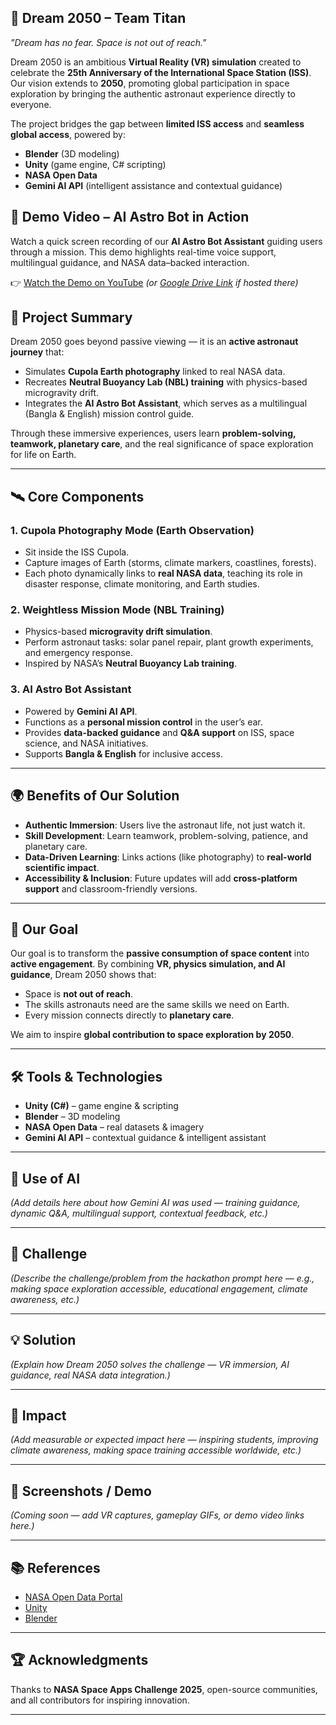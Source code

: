 ## 🚀 Dream 2050 – Team Titan

*"Dream has no fear. Space is not out of reach."*

Dream 2050 is an ambitious **Virtual Reality (VR) simulation** created to celebrate the **25th Anniversary of the International Space Station (ISS)**.
Our vision extends to **2050**, promoting global participation in space exploration by bringing the authentic astronaut experience directly to everyone.

The project bridges the gap between **limited ISS access** and **seamless global access**, powered by:

* **Blender** (3D modeling)
* **Unity** (game engine, C# scripting)
* **NASA Open Data**
* **Gemini AI API** (intelligent assistance and contextual guidance)

## 🎥 Demo Video – AI Astro Bot in Action

Watch a quick screen recording of our **AI Astro Bot Assistant** guiding users through a mission.
This demo highlights real-time voice support, multilingual guidance, and NASA data–backed interaction.

👉 [Watch the Demo on YouTube](https://youtu.be/your-video-link)
*(or [Google Drive Link](https://drive.google.com/your-drive-link) if hosted there)*


## 🌌 Project Summary

Dream 2050 goes beyond passive viewing — it is an **active astronaut journey** that:

* Simulates **Cupola Earth photography** linked to real NASA data.
* Recreates **Neutral Buoyancy Lab (NBL) training** with physics-based microgravity drift.
* Integrates the **AI Astro Bot Assistant**, which serves as a multilingual (Bangla & English) mission control guide.

Through these immersive experiences, users learn **problem-solving, teamwork, planetary care**, and the real significance of space exploration for life on Earth.

---

## 🛰️ Core Components

### 1. Cupola Photography Mode (Earth Observation)

* Sit inside the ISS Cupola.
* Capture images of Earth (storms, climate markers, coastlines, forests).
* Each photo dynamically links to **real NASA data**, teaching its role in disaster response, climate monitoring, and Earth studies.

### 2. Weightless Mission Mode (NBL Training)

* Physics-based **microgravity drift simulation**.
* Perform astronaut tasks: solar panel repair, plant growth experiments, and emergency response.
* Inspired by NASA’s **Neutral Buoyancy Lab training**.

### 3. AI Astro Bot Assistant

* Powered by **Gemini AI API**.
* Functions as a **personal mission control** in the user’s ear.
* Provides **data-backed guidance** and **Q&A support** on ISS, space science, and NASA initiatives.
* Supports **Bangla & English** for inclusive access.

---

## 🌍 Benefits of Our Solution

* **Authentic Immersion**: Users live the astronaut life, not just watch it.
* **Skill Development**: Learn teamwork, problem-solving, patience, and planetary care.
* **Data-Driven Learning**: Links actions (like photography) to **real-world scientific impact**.
* **Accessibility & Inclusion**: Future updates will add **cross-platform support** and classroom-friendly versions.

---

## 🎯 Our Goal

Our goal is to transform the **passive consumption of space content** into **active engagement**.
By combining **VR, physics simulation, and AI guidance**, Dream 2050 shows that:

* Space is **not out of reach**.
* The skills astronauts need are the same skills we need on Earth.
* Every mission connects directly to **planetary care**.

We aim to inspire **global contribution to space exploration by 2050**.

---

## 🛠️ Tools & Technologies

* **Unity (C#)** – game engine & scripting
* **Blender** – 3D modeling
* **NASA Open Data** – real datasets & imagery
* **Gemini AI API** – contextual guidance & intelligent assistant

---

## 🤖 Use of AI

*(Add details here about how Gemini AI was used — training guidance, dynamic Q&A, multilingual support, contextual feedback, etc.)*

---

## 🧩 Challenge

*(Describe the challenge/problem from the hackathon prompt here — e.g., making space exploration accessible, educational engagement, climate awareness, etc.)*

---

## 💡 Solution

*(Explain how Dream 2050 solves the challenge — VR immersion, AI guidance, real NASA data integration.)*

---

## 🌠 Impact

*(Add measurable or expected impact here — inspiring students, improving climate awareness, making space training accessible worldwide, etc.)*

---

## 📸 Screenshots / Demo

*(Coming soon — add VR captures, gameplay GIFs, or demo video links here.)*

---

## 📚 References

* [NASA Open Data Portal](https://data.nasa.gov/)
* [Unity](https://unity.com/)
* [Blender](https://www.blender.org/)

---

## 🏆 Acknowledgments

Thanks to **NASA Space Apps Challenge 2025**, open-source communities, and all contributors for inspiring innovation.

---
